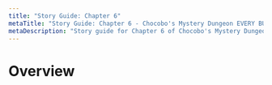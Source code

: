 ```yaml
---
title: "Story Guide: Chapter 6"
metaTitle: "Story Guide: Chapter 6 - Chocobo's Mystery Dungeon EVERY BUDDY! Wiki"
metaDescription: "Story guide for Chapter 6 of Chocobo's Mystery Dungeon EVERY BUDDY!"
---
```


# Overview

